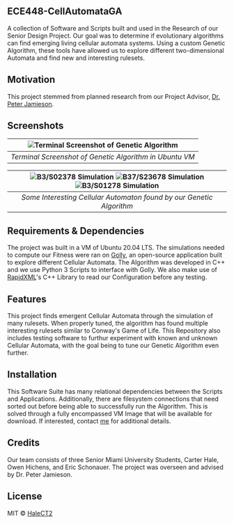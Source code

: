 ## ECE448-CellAutomataGA
A collection of Software and Scripts built and used in the Research of our Senior Design Project. Our goal was to determine if evolutionary algorithms can find emerging living cellular automata systems. Using a custom Genetic Algorithm, these tools have allowed us to explore different two-dimensional Automata and find new and interesting rulesets.

## Motivation
This project stemmed from planned research from our Project Advisor, [Dr. Peter Jamieson](http://www.drpeterjamieson.com/).
 
## Screenshots
| ![Terminal Screenshot of Genetic Algorithm](https://i.postimg.cc/j5fKgQq6/terminal.jpg) | 
|:--:| 
| *Terminal Screenshot of Genetic Algorithm in Ubuntu VM* |

| ![B3/S02378 Simulation](https://i.postimg.cc/zXm0WwRw/b3-s02378.gif) ![B37/S23678 Simulation](https://i.postimg.cc/CLLXdsyv/b37-s23678-rle.gif) ![B3/S01278 Simulation](https://i.postimg.cc/L6wDRtmg/b3-s01278.gif)| 
|:--:| 
| *Some Interesting Cellular Automaton found by our Genetic Algorithm* |
## Requirements & Dependencies 
The project was built in a VM of Ubuntu 20.04 LTS. The simulations needed to compute our Fitness were ran on [Golly](http://golly.sourceforge.net/), an open-source application built to explore different Cellular Automata. The Algorithm was developed in C++ and we use Python 3 Scripts to interface with Golly. We also make use of [RapidXML](http://rapidxml.sourceforge.net/)'s C++ Library to read our Configuration before any testing.

## Features
This project finds emergent Cellular Automata through the simulation of many rulesets. When properly tuned, the algorithm has found multiple interesting rulesets similar to Conway's Game of Life. This Repository also includes testing software to furthur experiment with known and unknown Cellular Automata, with the goal being to tune our Genetic Algorithm even further. 

## Installation
This Software Suite has many relational dependencies between the Scripts and Applications. Additionally, there are filesystem connections that need sorted out before being able to successfully run the Algorithm. This is solved through a fully encompassed VM Image that will be available for download. If interested, contact [me](mailto:halect2@miamioh.edu) for additional details.

## Credits
Our team consists of three Senior Miami University Students, Carter Hale, Owen Hichens, and Eric Schonauer. The project was overseen and advised by Dr. Peter Jamieson.

## License
MIT © [HaleCT2](https://github.com/HaleCT2)